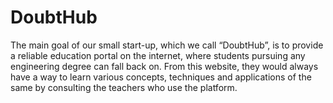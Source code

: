 # DoubtHub
The main goal of our small start-up, which we call “DoubtHub”, is to provide a reliable education portal on the internet, where students pursuing any engineering degree can fall back on. From this website, they would always have a way to learn various concepts, techniques and applications of the same by consulting the teachers who use the platform.
